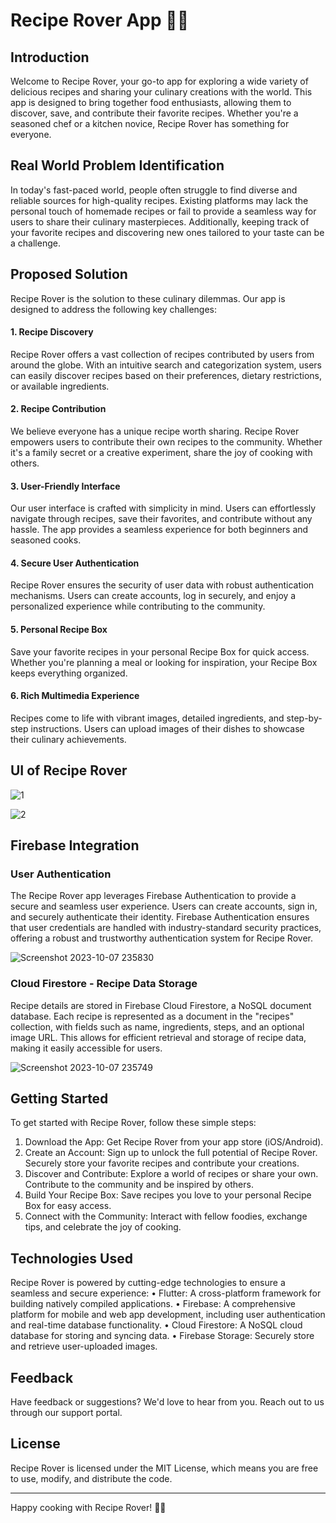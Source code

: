 # Recipe Rover App 🍲🚀

## Introduction
Welcome to Recipe Rover, your go-to app for exploring a wide variety of delicious recipes and sharing your culinary creations with the world. This app is designed to bring together food enthusiasts, allowing them to discover, save, and contribute their favorite recipes. Whether you're a seasoned chef or a kitchen novice, Recipe Rover has something for everyone.

## Real World Problem Identification
In today's fast-paced world, people often struggle to find diverse and reliable sources for high-quality recipes. Existing platforms may lack the personal touch of homemade recipes or fail to provide a seamless way for users to share their culinary masterpieces. Additionally, keeping track of your favorite recipes and discovering new ones tailored to your taste can be a challenge.

## Proposed Solution
Recipe Rover is the solution to these culinary dilemmas. Our app is designed to address the following key challenges:
#### 1. Recipe Discovery
Recipe Rover offers a vast collection of recipes contributed by users from around the globe. With an intuitive search and categorization system, users can easily discover recipes based on their preferences, dietary restrictions, or available ingredients.
#### 2. Recipe Contribution
We believe everyone has a unique recipe worth sharing. Recipe Rover empowers users to contribute their own recipes to the community. Whether it's a family secret or a creative experiment, share the joy of cooking with others.
#### 3. User-Friendly Interface
Our user interface is crafted with simplicity in mind. Users can effortlessly navigate through recipes, save their favorites, and contribute without any hassle. The app provides a seamless experience for both beginners and seasoned cooks.
#### 4. Secure User Authentication
Recipe Rover ensures the security of user data with robust authentication mechanisms. Users can create accounts, log in securely, and enjoy a personalized experience while contributing to the community.
#### 5. Personal Recipe Box
Save your favorite recipes in your personal Recipe Box for quick access. Whether you're planning a meal or looking for inspiration, your Recipe Box keeps everything organized.
#### 6. Rich Multimedia Experience
Recipes come to life with vibrant images, detailed ingredients, and step-by-step instructions. Users can upload images of their dishes to showcase their culinary achievements.


## UI of Recipe Rover

![1](https://github.com/ayeshabaloch123/Recipe-Rover-Flutter-App/assets/90467681/30ed49fd-6a82-473a-b7cf-3e224e2789ec)

![2](https://github.com/ayeshabaloch123/Recipe-Rover-Flutter-App/assets/90467681/c8f581c1-60d7-412a-9bbc-4979c633b53c)


## Firebase Integration

### User Authentication
The Recipe Rover app leverages Firebase Authentication to provide a secure and seamless user experience. Users can create accounts, sign in, and securely authenticate their identity. Firebase Authentication ensures that user credentials are handled with industry-standard security practices, offering a robust and trustworthy authentication system for Recipe Rover.

![Screenshot 2023-10-07 235830](https://github.com/ayeshabaloch123/Recipe-Rover-Flutter-App/assets/90467681/62accc58-6d6f-4b48-bb5c-df6aa1153eae)


### Cloud Firestore - Recipe Data Storage
Recipe details are stored in Firebase Cloud Firestore, a NoSQL document database. Each recipe is represented as a document in the "recipes" collection, with fields such as name, ingredients, steps, and an optional image URL. This allows for efficient retrieval and storage of recipe data, making it easily accessible for users.

![Screenshot 2023-10-07 235749](https://github.com/ayeshabaloch123/Recipe-Rover-Flutter-App/assets/90467681/f772341e-a358-4698-b857-06a44d20fe37)


## Getting Started

To get started with Recipe Rover, follow these simple steps:
1.	Download the App: Get Recipe Rover from your app store (iOS/Android).
2.	Create an Account: Sign up to unlock the full potential of Recipe Rover. Securely store your favorite recipes and contribute your creations.
3.	Discover and Contribute: Explore a world of recipes or share your own. Contribute to the community and be inspired by others.
4.	Build Your Recipe Box: Save recipes you love to your personal Recipe Box for easy access.
5.	Connect with the Community: Interact with fellow foodies, exchange tips, and celebrate the joy of cooking.
   
## Technologies Used
Recipe Rover is powered by cutting-edge technologies to ensure a seamless and secure experience:
•	Flutter: A cross-platform framework for building natively compiled applications.
•	Firebase: A comprehensive platform for mobile and web app development, including user authentication and real-time database functionality.
•	Cloud Firestore: A NoSQL cloud database for storing and syncing data.
•	Firebase Storage: Securely store and retrieve user-uploaded images.

## Feedback
Have feedback or suggestions? We'd love to hear from you. Reach out to us through our support portal.

## License
Recipe Rover is licensed under the MIT License, which means you are free to use, modify, and distribute the code.
________________________________________
Happy cooking with Recipe Rover! 🍲🚀

